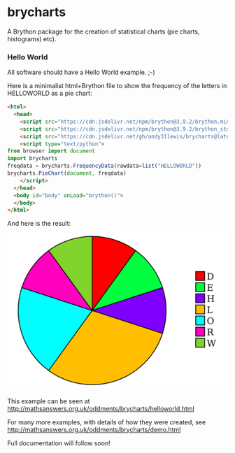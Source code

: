 # brycharts

A Brython package for the creation of statistical charts (pie charts, histograms) etc).

### Hello World

All software should have a Hello World example. ;-)

Here is a minimalist html+Brython file to show the frequency of the letters in HELLOWORLD as a pie chart:

```html
<html>
  <head>
    <script src="https://cdn.jsdelivr.net/npm/brython@3.9.2/brython.min.js"></script>
    <script src="https://cdn.jsdelivr.net/npm/brython@3.9.2/brython_stdlib.js"></script>
    <script src="https://cdn.jsdelivr.net/gh/andy31lewis/brycharts@latest/brycharts.brython.js"></script>
    <script type="text/python">
from browser import document
import brycharts
freqdata = brycharts.FrequencyData(rawdata=list("HELLOWORLD"))
brycharts.PieChart(document, freqdata)
    </script>
  </head>
  <body id="body" onLoad="brython()">
  </body>
</html>
```

And here is the result:

![Hello world pie chart](./HelloWorld.png)

This example can be seen at http://mathsanswers.org.uk/oddments/brycharts/helloworld.html

For many more examples, with details of how they were created, see  
http://mathsanswers.org.uk/oddments/brycharts/demo.html

Full documentation will follow soon!